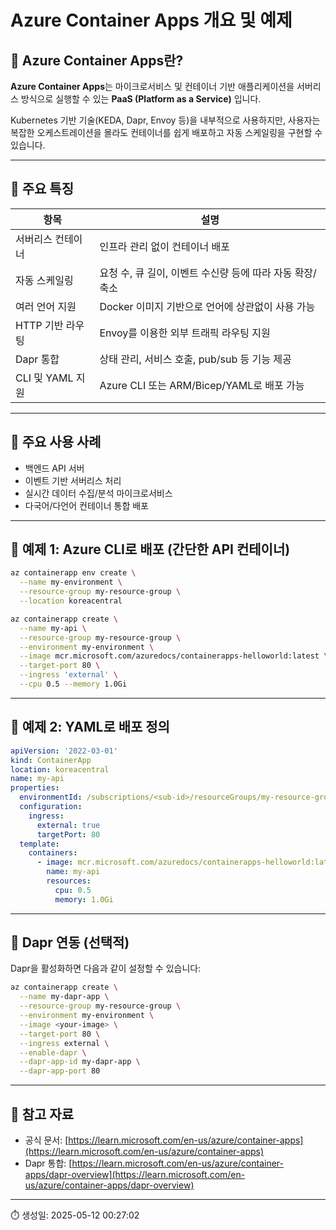 # Azure Container Apps 개요 및 예제

## 🔹 Azure Container Apps란?

**Azure Container Apps**는 마이크로서비스 및 컨테이너 기반 애플리케이션을 서버리스 방식으로 실행할 수 있는 **PaaS (Platform as a Service)** 입니다.

Kubernetes 기반 기술(KEDA, Dapr, Envoy 등)을 내부적으로 사용하지만, 사용자는 복잡한 오케스트레이션을 몰라도 컨테이너를 쉽게 배포하고 자동 스케일링을 구현할 수 있습니다.

---

## 🔹 주요 특징

| 항목 | 설명 |
|------|------|
| 서버리스 컨테이너 | 인프라 관리 없이 컨테이너 배포 |
| 자동 스케일링 | 요청 수, 큐 길이, 이벤트 수신량 등에 따라 자동 확장/축소 |
| 여러 언어 지원 | Docker 이미지 기반으로 언어에 상관없이 사용 가능 |
| HTTP 기반 라우팅 | Envoy를 이용한 외부 트래픽 라우팅 지원 |
| Dapr 통합 | 상태 관리, 서비스 호출, pub/sub 등 기능 제공 |
| CLI 및 YAML 지원 | Azure CLI 또는 ARM/Bicep/YAML로 배포 가능 |

---

## 🔹 주요 사용 사례

- 백엔드 API 서버
- 이벤트 기반 서버리스 처리
- 실시간 데이터 수집/분석 마이크로서비스
- 다국어/다언어 컨테이너 통합 배포

---

## 🔹 예제 1: Azure CLI로 배포 (간단한 API 컨테이너)

```bash
az containerapp env create \
  --name my-environment \
  --resource-group my-resource-group \
  --location koreacentral

az containerapp create \
  --name my-api \
  --resource-group my-resource-group \
  --environment my-environment \
  --image mcr.microsoft.com/azuredocs/containerapps-helloworld:latest \
  --target-port 80 \
  --ingress 'external' \
  --cpu 0.5 --memory 1.0Gi
```

---

## 🔹 예제 2: YAML로 배포 정의

```yaml
apiVersion: '2022-03-01'
kind: ContainerApp
location: koreacentral
name: my-api
properties:
  environmentId: /subscriptions/<sub-id>/resourceGroups/my-resource-group/providers/Microsoft.App/managedEnvironments/my-environment
  configuration:
    ingress:
      external: true
      targetPort: 80
  template:
    containers:
      - image: mcr.microsoft.com/azuredocs/containerapps-helloworld:latest
        name: my-api
        resources:
          cpu: 0.5
          memory: 1.0Gi
```

---

## 🔹 Dapr 연동 (선택적)

Dapr을 활성화하면 다음과 같이 설정할 수 있습니다:

```bash
az containerapp create \
  --name my-dapr-app \
  --resource-group my-resource-group \
  --environment my-environment \
  --image <your-image> \
  --target-port 80 \
  --ingress external \
  --enable-dapr \
  --dapr-app-id my-dapr-app \
  --dapr-app-port 80
```

---

## 🔹 참고 자료

- 공식 문서: [https://learn.microsoft.com/en-us/azure/container-apps](https://learn.microsoft.com/en-us/azure/container-apps)
- Dapr 통합: [https://learn.microsoft.com/en-us/azure/container-apps/dapr-overview](https://learn.microsoft.com/en-us/azure/container-apps/dapr-overview)

---

⏱️ 생성일: 2025-05-12 00:27:02
